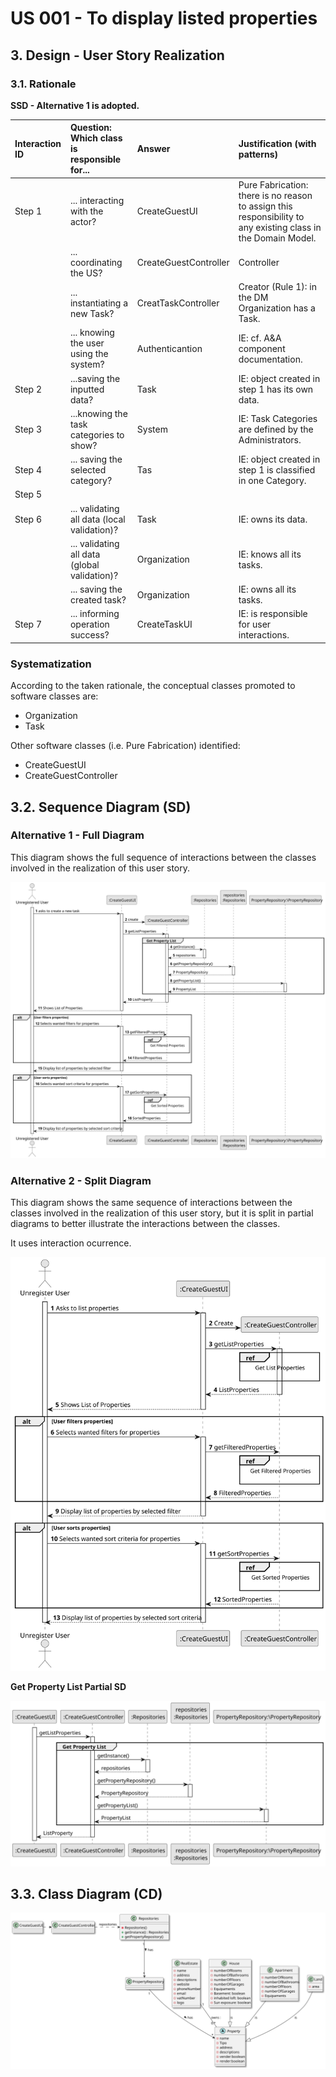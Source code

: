 # US 001 - To display listed properties

## 3. Design - User Story Realization 

### 3.1. Rationale

**SSD - Alternative 1 is adopted.**

| Interaction ID | Question: Which class is responsible for...   | Answer                | Justification (with patterns)                                                                                 |
|:---------------|:----------------------------------------------|:----------------------|:--------------------------------------------------------------------------------------------------------------|
| Step 1  		     | 	... interacting with the actor?              | CreateGuestUI         | Pure Fabrication: there is no reason to assign this responsibility to any existing class in the Domain Model. |
| 			  		        | 	... coordinating the US?                     | CreateGuestController | Controller                                                                                                    |
| 			  		        | 	... instantiating a new Task?                | CreatTaskController   | Creator (Rule 1): in the DM Organization has a Task.                                                          |
| 			  		        | ... knowing the user using the system?        | Authenticantion       | IE: cf. A&A component documentation.                                                                          |
| Step 2  		     | 	...saving the inputted data?                 | Task                  | IE: object created in step 1 has its own data.                                                                |
| Step 3  		     | 	...knowing the task categories to show?      | System                | IE: Task Categories are defined by the Administrators.                                                        |
| Step 4  		     | 	... saving the selected category?            | Tas                   | IE: object created in step 1 is classified in one Category.                                                   |
| Step 5  		     | 							                                       |                       |                                                                                                               |              
| Step 6  		     | 	... validating all data (local validation)?  | Task                  | IE: owns its data.                                                                                            | 
| 			  		        | 	... validating all data (global validation)? | Organization          | IE: knows all its tasks.                                                                                      | 
| 			  		        | 	... saving the created task?                 | Organization          | IE: owns all its tasks.                                                                                       | 
| Step 7  		     | 	... informing operation success?             | CreateTaskUI          | IE: is responsible for user interactions.                                                                     | 

### Systematization ##

According to the taken rationale, the conceptual classes promoted to software classes are: 

 * Organization
 * Task

Other software classes (i.e. Pure Fabrication) identified: 

 * CreateGuestUI  
 * CreateGuestController


## 3.2. Sequence Diagram (SD)

### Alternative 1 - Full Diagram

This diagram shows the full sequence of interactions between the classes involved in the realization of this user story.

![Sequence Diagram - Full](svg/us001-sequence-diagram-full.svg)

### Alternative 2 - Split Diagram

This diagram shows the same sequence of interactions between the classes involved in the realization of this user story, but it is split in partial diagrams to better illustrate the interactions between the classes.

It uses interaction ocurrence.

![Sequence Diagram - split](svg/us001-sequence-diagram-split.svg)

**Get Property List Partial SD**

![Sequence Diagram - Partial - Get Task Category List](svg/us001-sequence-diagram-partial-get-property-list.svg)


## 3.3. Class Diagram (CD)

![Class Diagram](svg/us001-class-diagram.svg)